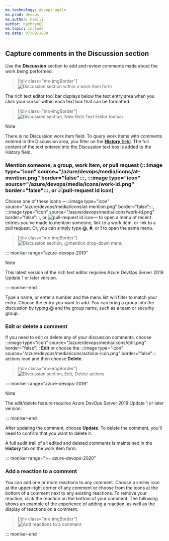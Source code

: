 ```yaml
---
ms.technology: devops-agile
ms.prod: devops
ms.author: kaelli
author: KathrynEE
ms.topic: include
ms.date: 07/09/2020
---
```



## Capture comments in the Discussion section 

Use the **Discussion** section to add and review comments made about the work being performed. 

> [!div class="mx-imgBorder"]  
> ![Discussion section within a work item form](/azure/devops/boards/backlogs/media/discussion-section.png)   

The rich text editor tool bar displays below the text entry area when you click your cursor within each text box that can be formatted. 

> [!div class="mx-imgBorder"]  
> ![Discussion section, New Rich Text Editor toolbar](/azure/devops/boards/queries/media/share-plans/discussion-rich-text-editor-toolbar.png)  


> [!NOTE]  
> There is no Discussion work item field. To query work items with comments entered in the Discussion area, you filter on the [**History** field](/azure/devops/boards/queries/history-and-auditing). The full content of the text entered into the Discussion text box is added to the History field. 

### Mention someone, a group, work item, or pull request (:::image type="icon" source="/azure/devops/media/icons/at-mention.png" border="false":::, :::image type="icon" source="/azure/devops/media/icons/work-id.png" border="false":::, or ![pull-request id icon](/azure/devops/media/icons/pr-id.png))

Choose one of these icons &mdash;:::image type="icon" source="/azure/devops/media/icons/at-mention.png" border="false":::, :::image type="icon" source="/azure/devops/media/icons/work-id.png" border="false":::, or ![pull-request id icon](/azure/devops/media/icons/pr-id.png)&mdash; to open a menu of recent entries you've made to mention someone, link to a work item, or link to a pull request. Or, you can simply type <strong>@</strong>, <strong>#</strong>, or <strong>!</strong> to open the same menu.   

> [!div class="mx-imgBorder"]  
> ![Discussion section, @mention drop-down menu](/azure/devops/boards/media/discussion-at-mention.png)


::: moniker range="azure-devops-2019"  

> [!NOTE]   
> This latest version of the rich text editor requires Azure DevOps Server 2019 Update 1 or later version. 

::: moniker-end

Type a name, or enter a number and the menu list will filter to match your entry. Choose the entry you want to add. You can bring a group into the discussion by typing **@** and the group name, such as a team or security group. 

### Edit or delete a comment 

If you need to edit or delete any of your discussion comments, choose :::image type="icon" source="/azure/devops/media/icons/edit.png" border="false"::: <strong>Edit</strong> or choose the :::image type="icon" source="/azure/devops/media/icons/actions-icon.png" border="false"::: actions icon and then choose <strong>Delete</strong>. 

> [!div class="mx-imgBorder"]  
> ![Discussion section, Edit, Delete actions](/azure/devops/boards/media/discussion-edit-delete.png)  

::: moniker range="azure-devops-2019"  

> [!NOTE]   
> The edit/delete feature requires Azure DevOps Server 2019 Update 1 or later version. 

::: moniker-end

After updating the comment, choose **Update**. To delete the comment, you'll need to confirm that you want to delete it. 

A full audit trail of all  edited and deleted comments is maintained in the <strong>History</strong> tab on the work item form. 



::: moniker range=">= azure-devops-2020"

### Add a reaction to a comment 

You can add one or more reactions to any comment. Choose a smiley icon at the upper-right corner of any comment or choose from the icons at the bottom of a comment next to any existing reactions. To remove your reaction, click the reaction on the bottom of your comment. The following shows an example of the experience of adding a reaction, as well as the display of reactions on a comment.

> [!div class="mx-imgBorder"]  
> ![Add reactions to a comment](/azure/devops/release-notes/2019/media/156_09.png)  

::: moniker-end 



